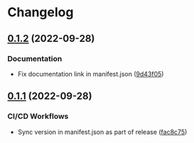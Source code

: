 # Changelog

## [0.1.2](https://github.com/ustuehler/home-assistant-amazing-marvin/compare/v0.1.1...v0.1.2) (2022-09-28)


### Documentation

* Fix documentation link in manifest.json ([9d43f05](https://github.com/ustuehler/home-assistant-amazing-marvin/commit/9d43f051c4a7e776d9ebe77f80c208fd4d03cf58))

## [0.1.1](https://github.com/ustuehler/home-assistant-amazing-marvin/compare/v0.1.0...v0.1.1) (2022-09-28)


### CI/CD Workflows

* Sync version in manifest.json as part of release ([fac8c75](https://github.com/ustuehler/home-assistant-amazing-marvin/commit/fac8c75d5b2705ff8c452ec23b00ea517c20e532))
